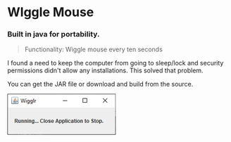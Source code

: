 # WIggle Mouse
### Built in java for portability.
> Functionality: Wiggle mouse every ten seconds

I found a need to keep the computer from going to sleep/lock and security permissions didn't allow any installations. This solved that problem.

You can get the JAR file or download and build from the source.

![wiiggle mouse java screenshot](https://github.com/alpinstang/Wiggle-Mouse/blob/master/Capture.PNG?raw=true)
